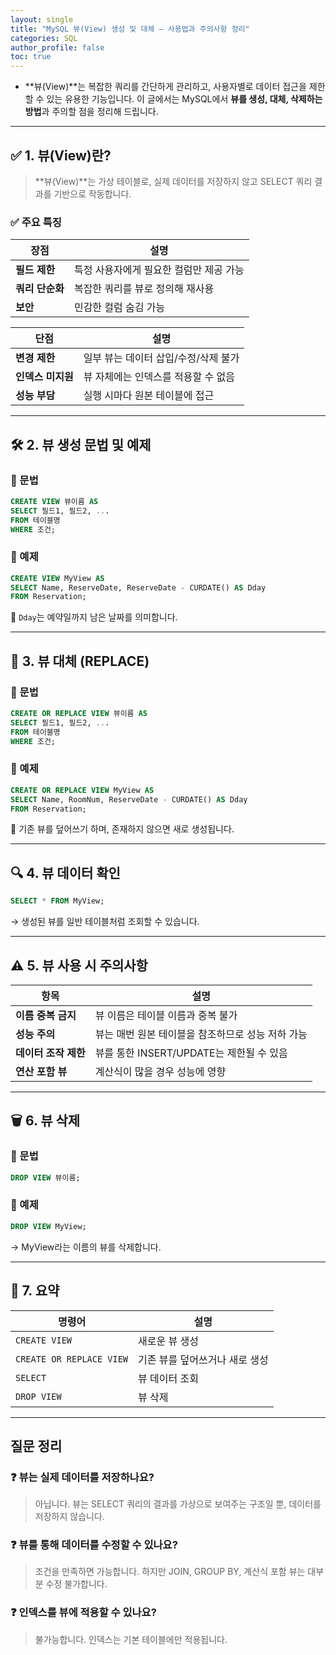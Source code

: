 ```yaml
---
layout: single
title: "MySQL 뷰(View) 생성 및 대체 – 사용법과 주의사항 정리"
categories: SQL
author_profile: false
toc: true
---
```


- **뷰(View)**는 복잡한 쿼리를 간단하게 관리하고, 사용자별로 데이터 접근을 제한할 수 있는 유용한 기능입니다. 이 글에서는 MySQL에서 **뷰를 생성, 대체, 삭제하는 방법**과 주의할 점을 정리해 드립니다.

------

## ✅ 1. 뷰(View)란?

> **뷰(View)**는 가상 테이블로, 실제 데이터를 저장하지 않고 SELECT 쿼리 결과를 기반으로 작동합니다.

### ✅ 주요 특징

| 장점            | 설명                                    |
| --------------- | --------------------------------------- |
| **필드 제한**   | 특정 사용자에게 필요한 컬럼만 제공 가능 |
| **쿼리 단순화** | 복잡한 쿼리를 뷰로 정의해 재사용        |
| **보안**        | 민감한 컬럼 숨김 가능                   |

| 단점              | 설명                                 |
| ----------------- | ------------------------------------ |
| **변경 제한**     | 일부 뷰는 데이터 삽입/수정/삭제 불가 |
| **인덱스 미지원** | 뷰 자체에는 인덱스를 적용할 수 없음  |
| **성능 부담**     | 실행 시마다 원본 테이블에 접근       |

------

## 🛠️ 2. 뷰 생성 문법 및 예제

### 📌 문법

```sql
CREATE VIEW 뷰이름 AS
SELECT 필드1, 필드2, ...
FROM 테이블명
WHERE 조건;
```

### 📌 예제

```sql
CREATE VIEW MyView AS
SELECT Name, ReserveDate, ReserveDate - CURDATE() AS Dday
FROM Reservation;
```

📝 `Dday`는 예약일까지 남은 날짜를 의미합니다.

------

## 🔁 3. 뷰 대체 (REPLACE)

### 📌 문법

```sql
CREATE OR REPLACE VIEW 뷰이름 AS
SELECT 필드1, 필드2, ...
FROM 테이블명
WHERE 조건;
```

### 📌 예제

```sql
CREATE OR REPLACE VIEW MyView AS
SELECT Name, RoomNum, ReserveDate - CURDATE() AS Dday
FROM Reservation;
```

📝 기존 뷰를 덮어쓰기 하며, 존재하지 않으면 새로 생성됩니다.

------

## 🔍 4. 뷰 데이터 확인

```sql
SELECT * FROM MyView;
```

→ 생성된 뷰를 일반 테이블처럼 조회할 수 있습니다.

------

## ⚠️ 5. 뷰 사용 시 주의사항

| 항목                 | 설명                                              |
| -------------------- | ------------------------------------------------- |
| **이름 중복 금지**   | 뷰 이름은 테이블 이름과 중복 불가                 |
| **성능 주의**        | 뷰는 매번 원본 테이블을 참조하므로 성능 저하 가능 |
| **데이터 조작 제한** | 뷰를 통한 INSERT/UPDATE는 제한될 수 있음          |
| **연산 포함 뷰**     | 계산식이 많을 경우 성능에 영향                    |

------

## 🗑️ 6. 뷰 삭제

### 📌 문법

```sql
DROP VIEW 뷰이름;
```

### 📌 예제

```sql
DROP VIEW MyView;
```

→ MyView라는 이름의 뷰를 삭제합니다.

------

## 🧾 7. 요약

| 명령어                   | 설명                           |
| ------------------------ | ------------------------------ |
| `CREATE VIEW`            | 새로운 뷰 생성                 |
| `CREATE OR REPLACE VIEW` | 기존 뷰를 덮어쓰거나 새로 생성 |
| `SELECT`                 | 뷰 데이터 조회                 |
| `DROP VIEW`              | 뷰 삭제                        |

------

## 질문 정리

### ❓ 뷰는 실제 데이터를 저장하나요?

> 아닙니다. 뷰는 SELECT 쿼리의 결과를 가상으로 보여주는 구조일 뿐, 데이터를 저장하지 않습니다.

### ❓ 뷰를 통해 데이터를 수정할 수 있나요?

> 조건을 만족하면 가능합니다. 하지만 JOIN, GROUP BY, 계산식 포함 뷰는 대부분 수정 불가합니다.

### ❓ 인덱스를 뷰에 적용할 수 있나요?

> 불가능합니다. 인덱스는 기본 테이블에만 적용됩니다.

